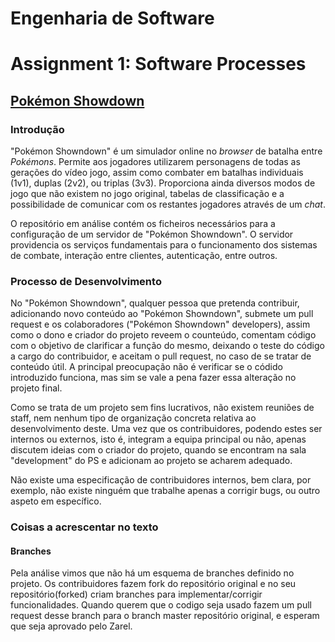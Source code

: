 # **Engenharia de Software**
# Assignment 1: Software Processes

## [Pokémon Showdown](https://www.pokemonshowdown.com)

### Introdução

"Pokémon Showndown" é um simulador online no *browser* de batalha entre *Pokémons*.
Permite aos jogadores utilizarem personagens de todas as gerações do vídeo jogo, assim como combater em batalhas individuais (1v1), duplas (2v2), ou triplas (3v3).
Proporciona ainda diversos modos de jogo que não existem no jogo original, tabelas de classificação e a possibilidade de comunicar com os restantes jogadores através de um *chat*.

O repositório em análise contém os ficheiros necessários para a configuração de um servidor de "Pokémon Showndown". O servidor providencia os serviços fundamentais para o funcionamento dos sistemas de combate, interação entre clientes, autenticação, entre outros.


### Processo de Desenvolvimento

No "Pokémon Showndown", qualquer pessoa que pretenda contribuir, adicionando novo conteúdo ao "Pokémon Showndown", submete um pull request e os colaboradores ("Pokémon Showndown" developers), assim como o dono e criador do projeto reveem o counteúdo, comentam código com o objetivo de clarificar a função do mesmo, deixando o teste do código a cargo do contribuidor, e aceitam o pull request, no caso de se tratar de conteúdo útil. A principal preocupação não é verificar se o códido introduzido funciona, mas sim se vale a pena fazer essa alteração no projeto final.

Como se trata de um projeto sem fins lucrativos, não existem reuniões de staff, nem nenhum tipo de organização concreta relativa ao desenvolvimento deste. Uma vez que os contribuidores, podendo estes ser internos ou externos, isto é, integram a equipa principal ou não, apenas discutem ideias com o criador do projeto, quando se encontram na sala "development" do PS e adicionam ao projeto se acharem adequado.

Não existe uma especificação de contribuidores internos, bem clara, por exemplo, não existe ninguém que trabalhe apenas a corrigir bugs, ou outro aspeto em específico.


### Coisas a acrescentar no texto

#### Branches

Pela análise vimos que não há um esquema de branches definido no projeto. Os contribuidores fazem fork do repositório original e no seu repositório(forked) criam branches para implementar/corrigir funcionalidades. Quando querem que o codigo seja usado fazem um pull request desse branch para o branch master repositório original, e esperam que seja aprovado pelo Zarel.
